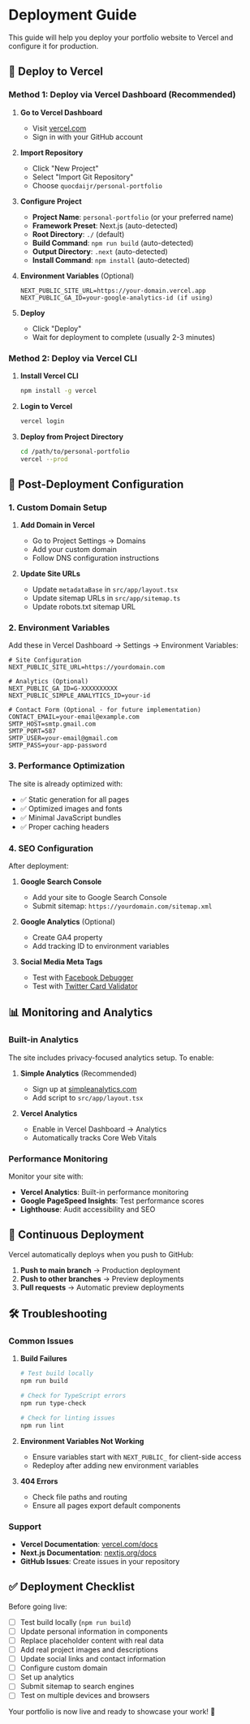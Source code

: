 # Deployment Guide

This guide will help you deploy your portfolio website to Vercel and configure it for production.

## 🚀 Deploy to Vercel

### Method 1: Deploy via Vercel Dashboard (Recommended)

1. **Go to Vercel Dashboard**
   - Visit [vercel.com](https://vercel.com)
   - Sign in with your GitHub account

2. **Import Repository**
   - Click "New Project"
   - Select "Import Git Repository"
   - Choose `quocdaijr/personal-portfolio`

3. **Configure Project**
   - **Project Name**: `personal-portfolio` (or your preferred name)
   - **Framework Preset**: Next.js (auto-detected)
   - **Root Directory**: `./` (default)
   - **Build Command**: `npm run build` (auto-detected)
   - **Output Directory**: `.next` (auto-detected)
   - **Install Command**: `npm install` (auto-detected)

4. **Environment Variables** (Optional)
   ```
   NEXT_PUBLIC_SITE_URL=https://your-domain.vercel.app
   NEXT_PUBLIC_GA_ID=your-google-analytics-id (if using)
   ```

5. **Deploy**
   - Click "Deploy"
   - Wait for deployment to complete (usually 2-3 minutes)

### Method 2: Deploy via Vercel CLI

1. **Install Vercel CLI**
   ```bash
   npm install -g vercel
   ```

2. **Login to Vercel**
   ```bash
   vercel login
   ```

3. **Deploy from Project Directory**
   ```bash
   cd /path/to/personal-portfolio
   vercel --prod
   ```

## 🔧 Post-Deployment Configuration

### 1. Custom Domain Setup

1. **Add Domain in Vercel**
   - Go to Project Settings → Domains
   - Add your custom domain
   - Follow DNS configuration instructions

2. **Update Site URLs**
   - Update `metadataBase` in `src/app/layout.tsx`
   - Update sitemap URLs in `src/app/sitemap.ts`
   - Update robots.txt sitemap URL

### 2. Environment Variables

Add these in Vercel Dashboard → Settings → Environment Variables:

```env
# Site Configuration
NEXT_PUBLIC_SITE_URL=https://yourdomain.com

# Analytics (Optional)
NEXT_PUBLIC_GA_ID=G-XXXXXXXXXX
NEXT_PUBLIC_SIMPLE_ANALYTICS_ID=your-id

# Contact Form (Optional - for future implementation)
CONTACT_EMAIL=your-email@example.com
SMTP_HOST=smtp.gmail.com
SMTP_PORT=587
SMTP_USER=your-email@gmail.com
SMTP_PASS=your-app-password
```

### 3. Performance Optimization

The site is already optimized with:
- ✅ Static generation for all pages
- ✅ Optimized images and fonts
- ✅ Minimal JavaScript bundles
- ✅ Proper caching headers

### 4. SEO Configuration

After deployment:

1. **Google Search Console**
   - Add your site to Google Search Console
   - Submit sitemap: `https://yourdomain.com/sitemap.xml`

2. **Google Analytics** (Optional)
   - Create GA4 property
   - Add tracking ID to environment variables

3. **Social Media Meta Tags**
   - Test with [Facebook Debugger](https://developers.facebook.com/tools/debug/)
   - Test with [Twitter Card Validator](https://cards-dev.twitter.com/validator)

## 📊 Monitoring and Analytics

### Built-in Analytics
The site includes privacy-focused analytics setup. To enable:

1. **Simple Analytics** (Recommended)
   - Sign up at [simpleanalytics.com](https://simpleanalytics.com)
   - Add script to `src/app/layout.tsx`

2. **Vercel Analytics**
   - Enable in Vercel Dashboard → Analytics
   - Automatically tracks Core Web Vitals

### Performance Monitoring

Monitor your site with:
- **Vercel Analytics**: Built-in performance monitoring
- **Google PageSpeed Insights**: Test performance scores
- **Lighthouse**: Audit accessibility and SEO

## 🔄 Continuous Deployment

Vercel automatically deploys when you push to GitHub:

1. **Push to main branch** → Production deployment
2. **Push to other branches** → Preview deployments
3. **Pull requests** → Automatic preview deployments

## 🛠️ Troubleshooting

### Common Issues

1. **Build Failures**
   ```bash
   # Test build locally
   npm run build
   
   # Check for TypeScript errors
   npm run type-check
   
   # Check for linting issues
   npm run lint
   ```

2. **Environment Variables Not Working**
   - Ensure variables start with `NEXT_PUBLIC_` for client-side access
   - Redeploy after adding new environment variables

3. **404 Errors**
   - Check file paths and routing
   - Ensure all pages export default components

### Support

- **Vercel Documentation**: [vercel.com/docs](https://vercel.com/docs)
- **Next.js Documentation**: [nextjs.org/docs](https://nextjs.org/docs)
- **GitHub Issues**: Create issues in your repository

## ✅ Deployment Checklist

Before going live:

- [ ] Test build locally (`npm run build`)
- [ ] Update personal information in components
- [ ] Replace placeholder content with real data
- [ ] Add real project images and descriptions
- [ ] Update social links and contact information
- [ ] Configure custom domain
- [ ] Set up analytics
- [ ] Submit sitemap to search engines
- [ ] Test on multiple devices and browsers

Your portfolio is now live and ready to showcase your work! 🎉
